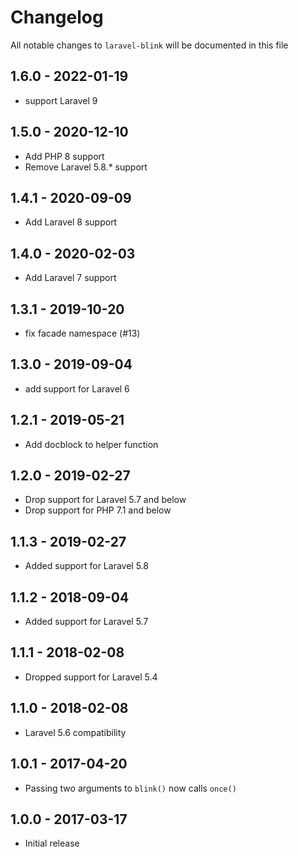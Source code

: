 # Changelog

All notable changes to `laravel-blink` will be documented in this file

## 1.6.0 - 2022-01-19

- support Laravel 9

## 1.5.0 - 2020-12-10

- Add PHP 8 support
- Remove Laravel 5.8.* support

## 1.4.1 - 2020-09-09

- Add Laravel 8 support

## 1.4.0 - 2020-02-03

- Add Laravel 7 support

## 1.3.1 - 2019-10-20

- fix facade namespace (#13)

## 1.3.0 - 2019-09-04

- add support for Laravel 6

## 1.2.1 - 2019-05-21

- Add docblock to helper function

## 1.2.0 - 2019-02-27

- Drop support for Laravel 5.7 and below
- Drop support for PHP 7.1 and below

## 1.1.3 - 2019-02-27

- Added support for Laravel 5.8

## 1.1.2 - 2018-09-04

- Added support for Laravel 5.7

## 1.1.1 - 2018-02-08

- Dropped support for Laravel 5.4

## 1.1.0 - 2018-02-08

- Laravel 5.6 compatibility

## 1.0.1 - 2017-04-20

- Passing two arguments to `blink()` now calls `once()`

## 1.0.0 - 2017-03-17

- Initial release
